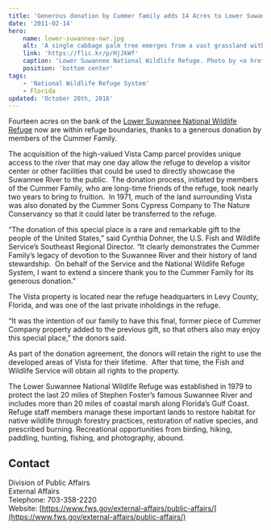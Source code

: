 ```yaml
---
title: 'Generous donation by Cummer family adds 14 Acres to Lower Suwannee National Wildlife Refuge'
date: '2011-02-14'
hero:
    name: lower-suwannee-nwr.jpg
    alt: 'A single cabbage palm tree emerges from a vast grassland with a deciduous forest in the background.'
    link: 'https://flic.kr/p/HjJkWf'
    caption: 'Lower Suwannee National Wildlife Refuge. Photo by <a href=\"https://www.flickr.com/photos/82257969@N00/\" target=\"_blank\">C. Houder</a> <a href=\"https://creativecommons.org/licenses/by-nc-nd/2.0/\" target=\"_blank\">CC BY-NC-ND 2.0</a>.'
    position: 'bottom center'
tags:
    - 'National Wildlife Refuge System'
    - Florida
updated: 'October 20th, 2016'
---
```


Fourteen acres on the bank of the [Lower Suwannee National Wildlife Refuge](http://www.fws.gov/lowersuwannee/) now are within refuge boundaries, thanks to a generous donation by members of the Cummer Family.

The acquisition of the high-valued Vista Camp parcel provides unique access to the river that may one day allow the refuge to develop a visitor center or other facilities that could be used to directly showcase the Suwannee River to the public.  The donation process, initiated by members of the Cummer Family, who are long-time friends of the refuge, took nearly two years to bring to fruition.  In 1971, much of the land surrounding Vista was also donated by the Cummer Sons Cypress Company to The Nature Conservancy so that it could later be transferred to the refuge.

“The donation of this special place is a rare and remarkable gift to the people of the United States,” said Cynthia Dohner, the U.S. Fish and Wildlife Service’s Southeast Regional Director. “It clearly demonstrates the Cummer Family’s legacy of devotion to the Suwannee River and their history of land stewardship.  On behalf of the Service and the National Wildlife Refuge System, I want to extend a sincere thank you to the Cummer Family for its generous donation.”

The Vista property is located near the refuge headquarters in Levy County, Florida, and was one of the last private inholdings in the refuge.

“It was the intention of our family to have this final, former piece of Cummer Company property added to the previous gift, so that others also may enjoy this special place,” the donors said.  

As part of the donation agreement, the donors will retain the right to use the developed areas of Vista for their lifetime.  After that time, the Fish and Wildlife Service will obtain all rights to the property. 

The Lower Suwannee National Wildlife Refuge was established in 1979 to protect the last 20 miles of Stephen Foster’s famous Suwannee River and includes more than 20 miles of coastal marsh along Florida’s Gulf Coast. Refuge staff members manage these important lands to restore habitat for native wildlife through forestry practices, restoration of native species, and prescribed burning. Recreational opportunities from birding, hiking, paddling, hunting, fishing, and photography, abound.

## Contact

Division of Public Affairs  
External Affairs  
Telephone: 703-358-2220  
Website: [https://www.fws.gov/external-affairs/public-affairs/](https://www.fws.gov/external-affairs/public-affairs/)

